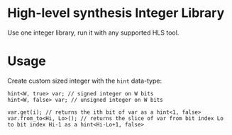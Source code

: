 # High-level synthesis Integer Library

Use one integer library, run it with any supported HLS tool.

# Usage

Create custom sized integer with the ```hint``` data-type:

```
hint<W, true> var; // signed integer on W bits
hint<W, false> var; // unsigned integer on W bits

var.get(i); // returns the ith bit of var as a hint<1, false>  
var.from_to<Hi, Lo>(); // returns the slice of var from bit index Lo to bit index Hi-1 as a hint<Hi-Lo+1, false>  

```
